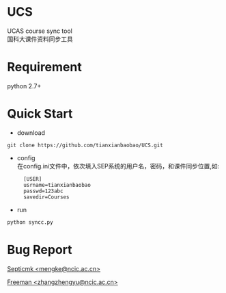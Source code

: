 
# UCS
UCAS course sync tool  
国科大课件资料同步工具

# Requirement

python 2.7+

# Quick Start

- download  
```shell
git clone https://github.com/tianxianbaobao/UCS.git
```
- config  
在config.ini文件中，依次填入SEP系统的用户名，密码，和课件同步位置,如:

		[USER]
		usrname=tianxianbaobao
		passwd=123abc
		savedir=Courses

- run  
```python
python syncc.py
```

# Bug Report

[Septicmk \<mengke@ncic.ac.cn\>](mengke@ncic.ac.cn)

[Freeman \<zhangzhengyu@ncic.ac.cn\>](zhangzhengyu@ncic.ac.cn)
